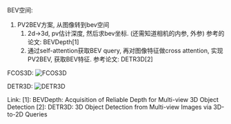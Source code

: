 BEV空间:
1. PV2BEV方案, 从图像转到bev空间
    1. 2d->3d, pv估计深度, 然后求bev坐标. (还需知道相机的内参, 外参)
       参考的论文: BEVDepth[1]
    2. 通过self-attention获取BEV query, 再对图像特征做cross attention, 实现PV2BEV, 获取BEV特征.
       参考论文: DETR3D[2]


FCOS3D:
![FCOS3D](./FCOS3D.png) 


DETR3D:
![DETR3D](./DETR3D.png) 

Link:
[1]: BEVDepth: Acquisition of Reliable Depth for Multi-view 3D Object Detection
[2]: DETR3D: 3D Object Detection from Multi-view Images via 3D-to-2D Queries
